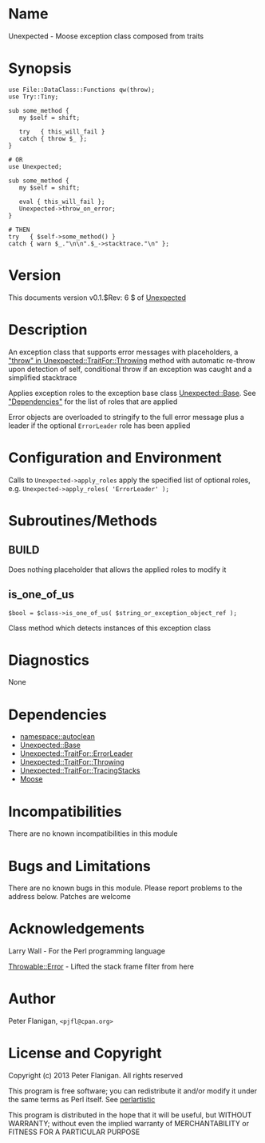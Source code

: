 # Name

Unexpected - Moose exception class composed from traits

# Synopsis

    use File::DataClass::Functions qw(throw);
    use Try::Tiny;

    sub some_method {
       my $self = shift;

       try   { this_will_fail }
       catch { throw $_ };
    }

    # OR
    use Unexpected;

    sub some_method {
       my $self = shift;

       eval { this_will_fail };
       Unexpected->throw_on_error;
    }

    # THEN
    try   { $self->some_method() }
    catch { warn $_."\n\n".$_->stacktrace."\n" };

# Version

This documents version v0.1.$Rev: 6 $ of [Unexpected](https://metacpan.org/module/Unexpected)

# Description

An exception class that supports error messages with placeholders, a
["throw" in Unexpected::TraitFor::Throwing](https://metacpan.org/module/Unexpected::TraitFor::Throwing#throw) method with
automatic re-throw upon detection of self, conditional throw if an
exception was caught and a simplified stacktrace

Applies exception roles to the exception base class
[Unexpected::Base](https://metacpan.org/module/Unexpected::Base). See ["Dependencies"](#Dependencies) for the list of
roles that are applied

Error objects are overloaded to stringify to the full error message
plus a leader if the optional `ErrorLeader` role has been applied

# Configuration and Environment

Calls to `Unexpected->apply_roles` apply the specified list of optional
roles, e.g. `Unexpected->apply_roles( 'ErrorLeader' );`

# Subroutines/Methods

## BUILD

Does nothing placeholder that allows the applied roles to modify it

## is\_one\_of\_us

    $bool = $class->is_one_of_us( $string_or_exception_object_ref );

Class method which detects instances of this exception class

# Diagnostics

None

# Dependencies

- [namespace::autoclean](https://metacpan.org/module/namespace::autoclean)
- [Unexpected::Base](https://metacpan.org/module/Unexpected::Base)
- [Unexpected::TraitFor::ErrorLeader](https://metacpan.org/module/Unexpected::TraitFor::ErrorLeader)
- [Unexpected::TraitFor::Throwing](https://metacpan.org/module/Unexpected::TraitFor::Throwing)
- [Unexpected::TraitFor::TracingStacks](https://metacpan.org/module/Unexpected::TraitFor::TracingStacks)
- [Moose](https://metacpan.org/module/Moose)

# Incompatibilities

There are no known incompatibilities in this module

# Bugs and Limitations

There are no known bugs in this module.
Please report problems to the address below.
Patches are welcome

# Acknowledgements

Larry Wall - For the Perl programming language

[Throwable::Error](https://metacpan.org/module/Throwable::Error) - Lifted the stack frame filter from here

# Author

Peter Flanigan, `<pjfl@cpan.org>`

# License and Copyright

Copyright (c) 2013 Peter Flanigan. All rights reserved

This program is free software; you can redistribute it and/or modify it
under the same terms as Perl itself. See [perlartistic](https://metacpan.org/module/perlartistic)

This program is distributed in the hope that it will be useful,
but WITHOUT WARRANTY; without even the implied warranty of
MERCHANTABILITY or FITNESS FOR A PARTICULAR PURPOSE
